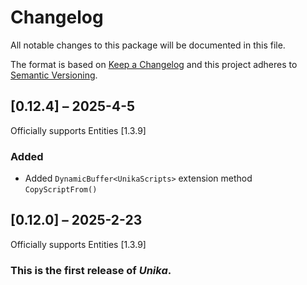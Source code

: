 # Changelog

All notable changes to this package will be documented in this file.

The format is based on [Keep a Changelog](http://keepachangelog.com/en/1.0.0/)
and this project adheres to [Semantic
Versioning](http://semver.org/spec/v2.0.0.html).

## [0.12.4] – 2025-4-5

Officially supports Entities [1.3.9]

### Added

-   Added `DynamicBuffer<UnikaScripts>` extension method `CopyScriptFrom()`

## [0.12.0] – 2025-2-23

Officially supports Entities [1.3.9]

### This is the first release of *Unika*.
